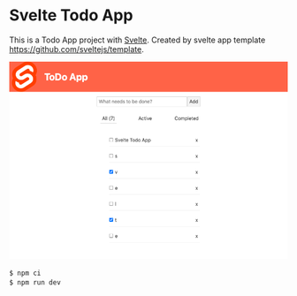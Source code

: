 # Svelte Todo App

This is a Todo App project with [Svelte](https://svelte.dev). Created by svelte app template https://github.com/sveltejs/template.

![screenshot](https://github.com/toshi-toma/svelte-todoapp/blob/master/screenshot.png)

```bash
$ npm ci
$ npm run dev
```
